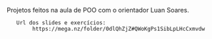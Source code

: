 Projetos feitos na aula de POO com o orientador Luan Soares.

       Url dos slides e exercícios:
            https://mega.nz/folder/0dlQhZjZ#QWoKgPs1SibLpLHcCxmvdw
